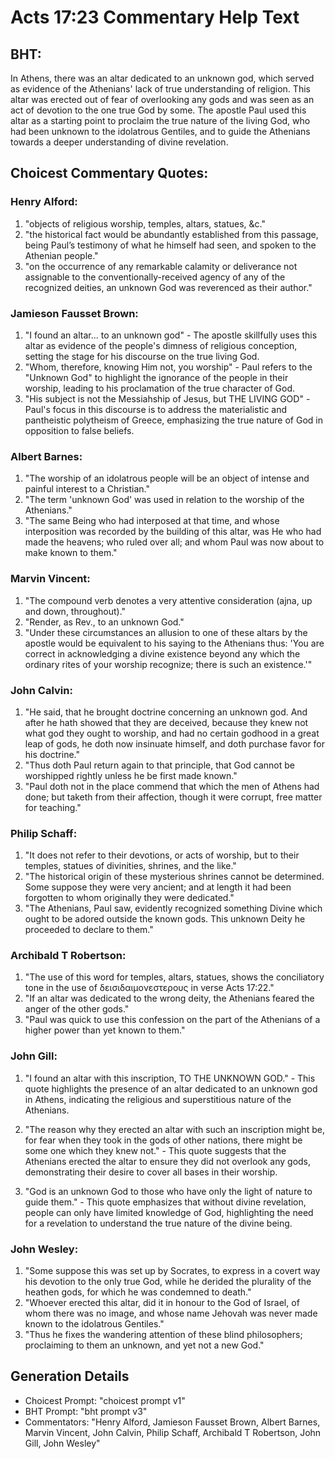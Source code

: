 # Acts 17:23 Commentary Help Text

## BHT:
In Athens, there was an altar dedicated to an unknown god, which served as evidence of the Athenians' lack of true understanding of religion. This altar was erected out of fear of overlooking any gods and was seen as an act of devotion to the one true God by some. The apostle Paul used this altar as a starting point to proclaim the true nature of the living God, who had been unknown to the idolatrous Gentiles, and to guide the Athenians towards a deeper understanding of divine revelation.

## Choicest Commentary Quotes:
### Henry Alford:
1. "objects of religious worship, temples, altars, statues, &c."
2. "the historical fact would be abundantly established from this passage, being Paul’s testimony of what he himself had seen, and spoken to the Athenian people."
3. "on the occurrence of any remarkable calamity or deliverance not assignable to the conventionally-received agency of any of the recognized deities, an unknown God was reverenced as their author."

### Jamieson Fausset Brown:
1. "I found an altar... to an unknown god" - The apostle skillfully uses this altar as evidence of the people's dimness of religious conception, setting the stage for his discourse on the true living God.
2. "Whom, therefore, knowing Him not, you worship" - Paul refers to the "Unknown God" to highlight the ignorance of the people in their worship, leading to his proclamation of the true character of God.
3. "His subject is not the Messiahship of Jesus, but THE LIVING GOD" - Paul's focus in this discourse is to address the materialistic and pantheistic polytheism of Greece, emphasizing the true nature of God in opposition to false beliefs.

### Albert Barnes:
1. "The worship of an idolatrous people will be an object of intense and painful interest to a Christian."
2. "The term 'unknown God' was used in relation to the worship of the Athenians."
3. "The same Being who had interposed at that time, and whose interposition was recorded by the building of this altar, was He who had made the heavens; who ruled over all; and whom Paul was now about to make known to them."

### Marvin Vincent:
1. "The compound verb denotes a very attentive consideration (ajna, up and down, throughout)."
2. "Render, as Rev., to an unknown God."
3. "Under these circumstances an allusion to one of these altars by the apostle would be equivalent to his saying to the Athenians thus: 'You are correct in acknowledging a divine existence beyond any which the ordinary rites of your worship recognize; there is such an existence.'"

### John Calvin:
1. "He said, that he brought doctrine concerning an unknown god. And after he hath showed that they are deceived, because they knew not what god they ought to worship, and had no certain godhood in a great leap of gods, he doth now insinuate himself, and doth purchase favor for his doctrine."
2. "Thus doth Paul return again to that principle, that God cannot be worshipped rightly unless he be first made known."
3. "Paul doth not in the place commend that which the men of Athens had done; but taketh from their affection, though it were corrupt, free matter for teaching."

### Philip Schaff:
1. "It does not refer to their devotions, or acts of worship, but to their temples, statues of divinities, shrines, and the like."
2. "The historical origin of these mysterious shrines cannot be determined. Some suppose they were very ancient; and at length it had been forgotten to whom originally they were dedicated."
3. "The Athenians, Paul saw, evidently recognized something Divine which ought to be adored outside the known gods. This unknown Deity he proceeded to declare to them."

### Archibald T Robertson:
1. "The use of this word for temples, altars, statues, shows the conciliatory tone in the use of δεισιδαιμονεστερους in verse Acts 17:22." 
2. "If an altar was dedicated to the wrong deity, the Athenians feared the anger of the other gods." 
3. "Paul was quick to use this confession on the part of the Athenians of a higher power than yet known to them."

### John Gill:
1. "I found an altar with this inscription, TO THE UNKNOWN GOD." - This quote highlights the presence of an altar dedicated to an unknown god in Athens, indicating the religious and superstitious nature of the Athenians.

2. "The reason why they erected an altar with such an inscription might be, for fear when they took in the gods of other nations, there might be some one which they knew not." - This quote suggests that the Athenians erected the altar to ensure they did not overlook any gods, demonstrating their desire to cover all bases in their worship.

3. "God is an unknown God to those who have only the light of nature to guide them." - This quote emphasizes that without divine revelation, people can only have limited knowledge of God, highlighting the need for a revelation to understand the true nature of the divine being.

### John Wesley:
1. "Some suppose this was set up by Socrates, to express in a covert way his devotion to the only true God, while he derided the plurality of the heathen gods, for which he was condemned to death."
2. "Whoever erected this altar, did it in honour to the God of Israel, of whom there was no image, and whose name Jehovah was never made known to the idolatrous Gentiles."
3. "Thus he fixes the wandering attention of these blind philosophers; proclaiming to them an unknown, and yet not a new God."


## Generation Details
- Choicest Prompt: "choicest prompt v1"
- BHT Prompt: "bht prompt v3"
- Commentators: "Henry Alford, Jamieson Fausset Brown, Albert Barnes, Marvin Vincent, John Calvin, Philip Schaff, Archibald T Robertson, John Gill, John Wesley"
